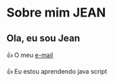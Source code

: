 # Sobre mim **JEAN**
## Ola, eu sou Jean
👍 O meu [e-mail](dias.sntos.jean@escola.pr.gov.br)

👍 Eu estou aprendendo java script
